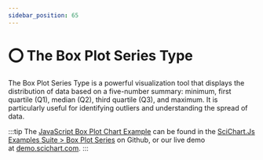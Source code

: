 ```yaml
---
sidebar_position: 65
---
```


# ⭕ The Box Plot Series Type

The Box Plot Series Type is a powerful visualization tool that displays the distribution of data based on a five-number summary: minimum, first quartile (Q1), median (Q2), third quartile (Q3), and maximum. It is particularly useful for identifying outliers and understanding the spread of data.

:::tip
The [JavaScript Box Plot Chart Example](http://stagingdemo2.scichart.com/demo/iframe/box-plot-chart) can be found in the [SciChart.Js Examples Suite > Box Plot Series](https://github.com/ABTSoftware/SciChart.JS.Examples/tree/release_v4.0/Examples/src/components/Examples/Charts2D/BasicChartTypes/BoxPlotChart) on Github, or our live demo at [demo.scichart.com](http://stagingdemo2.scichart.com/demo).
:::

<ChartFromSciChartDemo
    src="http://stagingdemo2.scichart.com/demo/iframe/box-plot-chart"
    title="Box Plot Series Chart"
/>
